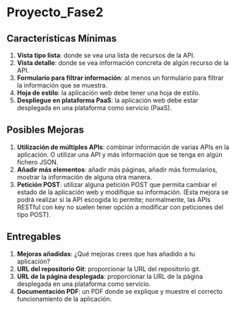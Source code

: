 # Proyecto_Fase2

## Características Mínimas

1. **Vista tipo lista**: donde se vea una lista de recursos de la API.
2. **Vista detalle**: donde se vea información concreta de algún recurso de la API.
3. **Formulario para filtrar información**: al menos un formulario para filtrar la información que se muestra.
4. **Hoja de estilo**: la aplicación web debe tener una hoja de estilo.
5. **Despliegue en plataforma PaaS**: la aplicación web debe estar desplegada en una plataforma como servicio (PaaS).

## Posibles Mejoras

1. **Utilización de múltiples APIs**: combinar información de varias APIs en la aplicación. O utilizar una API y más información que se tenga en algún fichero JSON.
2. **Añadir más elementos**: añadir más páginas, añadir más formularios, mostrar la información de alguna otra manera.
3. **Petición POST**: utilizar alguna petición POST que permita cambiar el estado de la aplicación web y modifique su información. (Esta mejora se podrá realizar si la API escogida lo permite; normalmente, las APIs RESTful con key no suelen tener opción a modificar con peticiones del tipo POST).

## Entregables

1. **Mejoras añadidas**: ¿Qué mejoras crees que has añadido a tu aplicación?
2. **URL del repositorio Git**: proporcionar la URL del repositorio git.
3. **URL de la página desplegada**: proporcionar la URL de la página desplegada en una plataforma como servicio.
4. **Documentación PDF**: un PDF donde se explique y muestre el correcto funcionamiento de la aplicación.